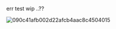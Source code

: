 err test wip ..?? 

![090c41afb002d22afcb4aac8c4504015](https://github.com/user-attachments/assets/6a47075b-2c0b-4fb9-90e9-26af586ea40c)
